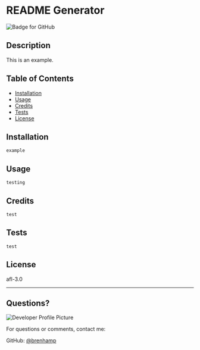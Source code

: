 # README Generator
  ![Badge for GitHub](https://img.shields.io/github/languages/top/brenhamp/readme-generator?style=flat&logo=appveyor) 


  ## Description


  This is an example.
  ## Table of Contents
  * [Installation](#installation)
  * [Usage](#usage)
  * [Credits](#credits)
  * [Tests](#tests)
  * [License](#license)
    
  ## Installation
    

    example
    
  ## Usage
    

    testing
    
  ## Credits
    

    test
    
  ## Tests
    

    test
  
  ## License
  
  afl-3.0
  
  ---
  
  ## Questions?
  
  ![Developer Profile Picture](https://avatars.githubusercontent.com/u/90241529?v=4) 
  
  For questions or comments, contact me:
 
  GitHub: [@brenhamp](https://api.github.com/users/brenhamp)
  